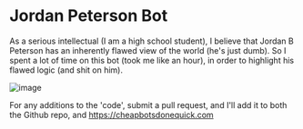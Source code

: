 # Jordan Peterson Bot

As a serious intellectual (I am a high school student), I believe that Jordan B Peterson has an inherently flawed view of the world (he's just dumb). So I spent a lot of time on this bot (took me like an hour), in order to highlight his flawed logic (and shit on him).

![image](https://user-images.githubusercontent.com/70523246/182074484-123c9764-89a0-4a51-8d60-5c9c92cb37af.png)


For any additions to the 'code', submit a pull request, and I'll add it to both the Github repo, and https://cheapbotsdonequick.com
